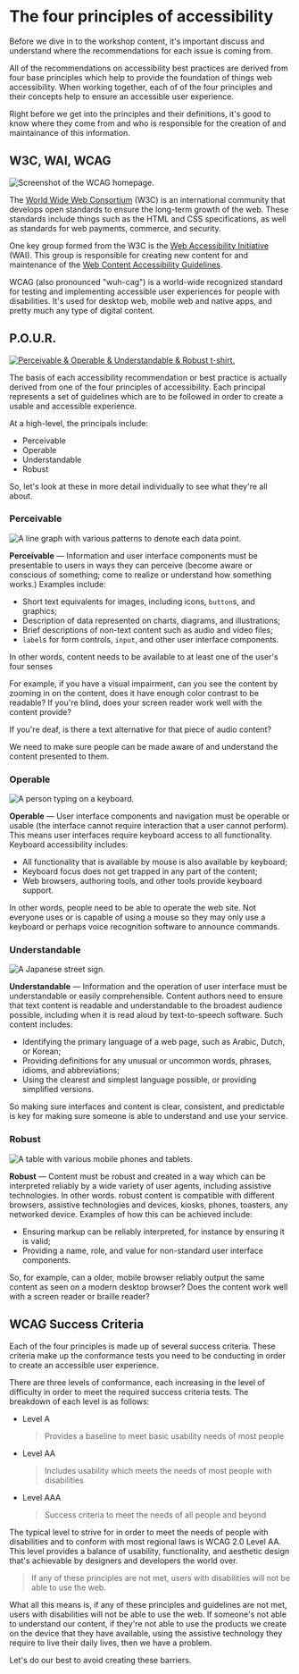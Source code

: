 # The four principles of accessibility

Before we dive in to the workshop content, it's important discuss and understand where the recommendations for each issue is coming from.

All of the recommendations on accessibility best practices are derived from four base principles which help to provide the foundation of things web accessibility. When working together, each of of the four principles and their concepts help to ensure an accessible user experience.

Right before we get into the principles and their definitions, it's good to know where they come from and who is responsible for the creation of and maintainance of this information.

## W3C, WAI, WCAG

![Screenshot of the WCAG homepage.](../slide-deck/images/wcag.png)

The [World Wide Web Consortium](https://w3.org/) (W3C) is an international community that develops open standards to ensure the long-term growth of the web. These standards include things such as the HTML and CSS specifications, as well as standards for web payments, commerce, and security.

One key group formed from the W3C is the [Web Accessibility Initiative](https://www.w3.org/WAI/) (WAI). This group is responsible for creating new content for and maintenance of the [Web Content Accessibility Guidelines](https://www.w3.org/TR/WCAG21/).

WCAG (also pronounced "wuh-cag") is a world-wide recognized standard for testing and implementing accessible user experiences for people with disabilities. It's used for desktop web, mobile web and native apps, and pretty much any type of digital content.

## P.O.U.R.

[![Perceivable & Operable & Understandable & Robust t-shirt.](../slide-deck/images/pour.png)](https://www.redbubble.com/people/sundress/works/28033827-pandoanduandr-black)

The basis of each accessibility recommendation or best practice is actually derived from one of the four principles of accessibility. Each principal represents a set of guidelines which are to be followed in order to create a usable and accessible experience.

At a high-level, the principals include:

- Perceivable
- Operable
- Understandable
- Robust

So, let's look at these in more detail individually to see what they're all about.

### Perceivable

![A line graph with various patterns to denote each data point.](../slide-deck/images/line-chart.gif)

**Perceivable** — Information and user interface components must be presentable to users in ways they can perceive (become aware or conscious of something; come to realize or understand how something works.) Examples include:

- Short text equivalents for images, including icons, `button`s, and graphics;
- Description of data represented on charts, diagrams, and illustrations;
- Brief descriptions of non-text content such as audio and video files;
- `label`s for form controls, `input`, and other user interface components.

In other words, content needs to be available to at least one of the user's four senses

For example, if you have a visual impairment, can you see the content by zooming in on the content, does it have enough color contrast to be readable? If you're blind, does your screen reader work well with the content provide?

If you're deaf, is there a text alternative for that piece of audio content?

We need to make sure people can be made aware of and understand the content presented to them.

### Operable

![A person typing on a keyboard.](../slide-deck/images/keyboard_large.jpg)

**Operable** — User interface components and navigation must be operable or usable (the interface cannot require interaction that a user cannot perform). This means user interfaces require keyboard access to all functionality. Keyboard accessibility includes:

- All functionality that is available by mouse is also available by keyboard;
- Keyboard focus does not get trapped in any part of the content;
- Web browsers, authoring tools, and other tools provide keyboard support.

In other words, people need to be able to operate the web site. Not everyone uses or is capable of using a mouse so they may only use a keyboard or perhaps voice recognition software to announce commands.

### Understandable

![A Japanese street sign.](../slide-deck/images/japanese-street-sign.jpg)

**Understandable** — Information and the operation of user interface must be understandable or easily comprehensible. Content authors need to ensure that text content is readable and understandable to the broadest audience possible, including when it is read aloud by text-to-speech software. Such content includes:

- Identifying the primary language of a web page, such as Arabic, Dutch, or Korean;
- Providing definitions for any unusual or uncommon words, phrases, idioms, and abbreviations;
- Using the clearest and simplest language possible, or providing simplified versions.

So making sure interfaces and content is clear, consistent, and predictable is key for making sure someone is able to understand and use your service.

### Robust

![A table with various mobile phones and tablets.](../slide-deck/images/many-devices.jpg)

**Robust** — Content must be robust and created in a way which can be interpreted reliably by a wide variety of user agents, including assistive technologies. In other words. robust content is compatible with different browsers, assistive technologies and devices, kiosks, phones, toasters, any networked device. Examples of how this can be achieved include:

- Ensuring markup can be reliably interpreted, for instance by ensuring it is valid;
- Providing a name, role, and value for non-standard user interface components.

So, for example, can a older, mobile browser reliably output the same content as seen on a modern desktop browser? Does the content work well with a screen reader or braille reader?

## WCAG Success Criteria

Each of the four principles is made up of several success criteria. These criteria make up the conformance tests you need to be conducting in order to create an accessible user experience.

There are three levels of conformance, each increasing in the level of difficulty in order to meet the required success criteria tests. The breakdown of each level is as follows:

- Level A

  > Provides a baseline to meet basic usability needs of most people

- Level AA

  > Includes usability which meets the needs of most people with disabilities

- Level AAA
  > Success criteria to meet the needs of all people and beyond

The typical level to strive for in order to meet the needs of people with disabilities and to conform with most regional laws is WCAG 2.0 Level AA. This level provides a balance of usability, functionality, and aesthetic design that's achievable by designers and developers the world over.

> If any of these principles are not met, users with disabilities will not be able to use the web.

What all this means is, if any of these principles and guidelines are not met, users with disabilities will not be able to use the web. If someone's not able to understand our content, if they're not able to use the products we create on the device that they have available, using the assistive technology they require to live their daily lives, then we have a problem.

Let's do our best to avoid creating these barriers.

